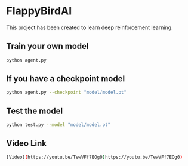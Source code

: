 # FlappyBirdAI

This project has been created to learn deep reinforcement learning. </br>

## Train your own model

```bash
python agent.py
```

## If you have a checkpoint model

```bash
python agent.py --checkpoint "model/model.pt"
```

## Test the model

```bash
python test.py --model "model/model.pt"
```

## Video Link

```bash
[Video](https://youtu.be/TewVFf7EOg0)https://youtu.be/TewVFf7EOg0)
```
